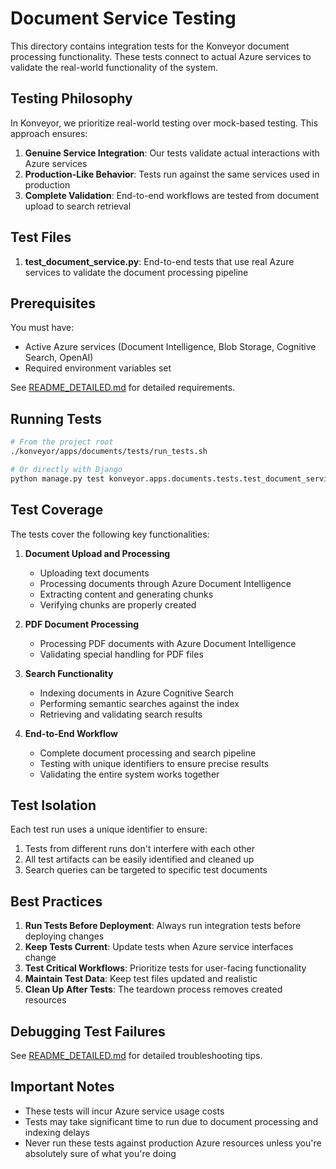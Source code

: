 # Document Service Testing

This directory contains integration tests for the Konveyor document processing functionality. These tests connect to actual Azure services to validate the real-world functionality of the system.

## Testing Philosophy

In Konveyor, we prioritize real-world testing over mock-based testing. This approach ensures:

1. **Genuine Service Integration**: Our tests validate actual interactions with Azure services
2. **Production-Like Behavior**: Tests run against the same services used in production
3. **Complete Validation**: End-to-end workflows are tested from document upload to search retrieval

## Test Files

1. **test_document_service.py**: End-to-end tests that use real Azure services to validate the document processing pipeline

## Prerequisites

You must have:
- Active Azure services (Document Intelligence, Blob Storage, Cognitive Search, OpenAI)
- Required environment variables set

See [README_DETAILED.md](./README_DETAILED.md) for detailed requirements.

## Running Tests

```bash
# From the project root
./konveyor/apps/documents/tests/run_tests.sh

# Or directly with Django
python manage.py test konveyor.apps.documents.tests.test_document_service
```

## Test Coverage

The tests cover the following key functionalities:

1. **Document Upload and Processing**
   - Uploading text documents
   - Processing documents through Azure Document Intelligence
   - Extracting content and generating chunks
   - Verifying chunks are properly created

2. **PDF Document Processing**
   - Processing PDF documents with Azure Document Intelligence
   - Validating special handling for PDF files

3. **Search Functionality**
   - Indexing documents in Azure Cognitive Search
   - Performing semantic searches against the index
   - Retrieving and validating search results

4. **End-to-End Workflow**
   - Complete document processing and search pipeline
   - Testing with unique identifiers to ensure precise results
   - Validating the entire system works together

## Test Isolation

Each test run uses a unique identifier to ensure:
1. Tests from different runs don't interfere with each other
2. All test artifacts can be easily identified and cleaned up
3. Search queries can be targeted to specific test documents

## Best Practices

1. **Run Tests Before Deployment**: Always run integration tests before deploying changes
2. **Keep Tests Current**: Update tests when Azure service interfaces change
3. **Test Critical Workflows**: Prioritize tests for user-facing functionality
4. **Maintain Test Data**: Keep test files updated and realistic
5. **Clean Up After Tests**: The teardown process removes created resources

## Debugging Test Failures

See [README_DETAILED.md](./README_DETAILED.md) for detailed troubleshooting tips.

## Important Notes

- These tests will incur Azure service usage costs
- Tests may take significant time to run due to document processing and indexing delays
- Never run these tests against production Azure resources unless you're absolutely sure of what you're doing
